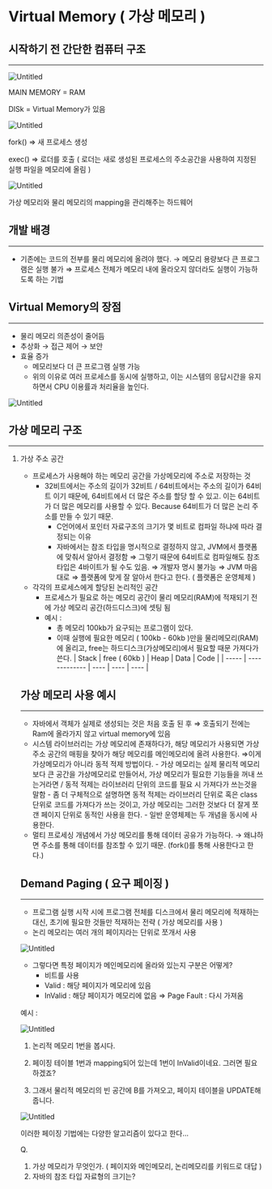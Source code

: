 # Virtual Memory ( 가상 메모리 )

## 시작하기 전 간단한 컴퓨터 구조

---

![Untitled](image/Untitled.png)

MAIN MEMORY = RAM

DISk = Virtual Memory가 있음

![Untitled](image/Untitled%201.png)

fork() ⇒ 새 프로세스 생성

exec() ⇒ 로더를 호출 ( 로더는 새로 생성된 프로세스의 주소공간을 사용하여 지정된 실행 파일을 메모리에 올림 )

![Untitled](image/Untitled%202.png)

가상 메모리와 물리 메모리의 mapping을 관리해주는 하드웨어

## 개발 배경

---

- 기존에는 코드의 전부를 물리 메모리에 올려야 했다. → 메모리 용량보다 큰 프로그램은 실행 불가
  ⇒ 프로세스 전체가 메모리 내에 올라오지 않더라도 실행이 가능하도록 하는 기법

## Virtual Memory의 장점

---

- 물리 메모리 의존성이 줄어듬
- 추상화 → 접근 제어 → 보안
- 효율 증가
  - 메모리보다 더 큰 프로그램 실행 가능
  - 위의 이유로 여러 프로세스를 동시에 실행하고, 이는 시스템의 응답시간을 유지하면서 CPU 이용률과 처리율을 높인다.

![Untitled](image/Untitled%203.png)

## 가상 메모리 구조

---

1. 가상 주소 공간

   - 프로세스가 사용해야 하는 메모리 공간을 가상메모리에 주소로 저장하는 것
     - 32비트에서는 주소의 길이가 32비트 / 64비트에서는 주소의 길이가 64비트 이기 때문에, 64비트에서 더 많은 주소를 할당 할 수 있고. 이는 64비트가 더 많은 메모리를 사용할 수 있다.
       Because 64비트가 더 많은 논리 주소를 만들 수 있기 때문.
       - C언어에서 포인터 자료구조의 크기가 몇 비트로 컴파일 하냐에 따라 결정되는 이유
       - 자바에서는 참조 타입을 명시적으로 결정하지 않고, JVM에서 플랫폼에 맞춰서 알아서 결정함
         ⇒ 그렇기 때문에 64비트로 컴파일해도 참조타입은 4바이트가 될 수도 있음. ⇒ 개발자 명시 불가능 ⇒ JVM 마음대로 ⇒ 플랫폼에 맞게 잘 알아서 한다고 한다. ( 플랫폼은 운영체제 )
   - 각각의 프로세스에게 할당된 논리적인 공간
     - 프로세스가 필요로 하는 메모리 공간이 물리 메모리(RAM)에 적재되기 전에 가상 메모리 공간(하드디스크)에 셋팅 됨
     - 예시 :
       - 총 메모리 100kb가 요구되는 프로그램이 있다.
       - 이때 실행에 필요한 메모리 ( 100kb - 60kb )만을 물리메모리(RAM)에 올리고, free는 하드디스크(가상메모리)에서 필요할 때문 가져다가 쓴다.
         | Stack | free ( 60kb ) | Heap | Data | Code |
         | ----- | ------------- | ---- | ---- | ---- |

   ## 가상 메모리 사용 예시

   ***

   - 자바에서 객체가 실제로 생성되는 것은 처음 호출 된 후
     ⇒ 호출되기 전에는 Ram에 올라가지 않고 virtual memory에 있음
   - 시스템 라이브러리는 가상 메모리에 존재하다가, 해당 메모리가 사용되면 가상 주소 공간의 매핑을 찾아가 해당 메모리를 메인메모리에 올려 사용한다.
     ⇒이게 가상메모리가 아니라 동적 적제 방법이다. - 가상 메모리는 실제 물리적 메모리보다 큰 공간을 가상메모리로 만들어서, 가상 메모리가 필요한 기능들을 꺼내 쓰는거라면 / 동적 적제는 라이브러리 단위의 코드를 필요 시 가져다가 쓰는것을 말함 - 좀 더 구체적으로 설명하면 동적 적제는 라이브러리 단위로 혹은 class 단위로 코드를 가져다가 쓰는 것이고, 가상 메모리는 그러한 것보다 더 잘게 쪼갠 페이지 단위로 동적인 사용을 한다. - 일반 운영체제는 두 개념을 동시에 사용한다.
   - 멀티 프로세싱 개념에서 가상 메모리를 통해 데이터 공유가 가능하다. → 왜냐하면 주소를 통해 데이터를 참조할 수 있기 때문. (fork()를 통해 사용한다고 한다.)

   ## Demand Paging ( 요구 페이징 )

   ***

   - 프로그램 실행 시작 시에 프로그램 전체를 디스크에서 물리 메모리에 적재하는 대신, 초기에 필요한 것들만 적재하는 전략 ( 가상 메모리를 사용 )
   - 논리 메모리는 여러 개의 페이지라는 단위로 쪼개서 사용

   ![Untitled](image/Untitled%204.png)

   - 그렇다면 특정 페이지가 메인메모리에 올라와 있는지 구분은 어떻게?
     - 비트를 사용
     - Valid : 해당 페이지가 메모리에 있음
     - InValid : 해당 페이지가 메모리에 없음 ⇒ Page Fault : 다시 가져옴

   예시 :

   ![Untitled](image/Untitled%205.png)

   1. 논리적 메모리 1번을 봅시다.

   1. 페이징 테이블 1번과 mapping되어 있는데 1번이 InValid이네요. 그러면 필요하겠죠?
   1. 그래서 물리적 메모리의 빈 공간에 B를 가져오고, 페이지 테이블을 UPDATE해줍니다.

   ![Untitled](image/Untitled%206.png)

   이러한 페이징 기법에는 다양한 알고리즘이 있다고 한다…

   Q.

   1. 가상 메모리가 무엇인가. ( 페이지와 메인메모리, 논리메모리를 키워드로 대답 )
   2. 자바의 참조 타입 자료형의 크기는?
